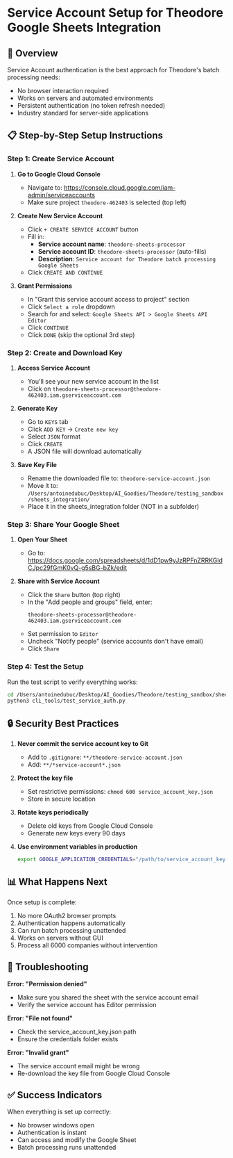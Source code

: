 # Service Account Setup for Theodore Google Sheets Integration

## 🎯 Overview
Service Account authentication is the best approach for Theodore's batch processing needs:
- No browser interaction required
- Works on servers and automated environments
- Persistent authentication (no token refresh needed)
- Industry standard for server-side applications

## 📋 Step-by-Step Setup Instructions

### Step 1: Create Service Account

1. **Go to Google Cloud Console**
   - Navigate to: https://console.cloud.google.com/iam-admin/serviceaccounts
   - Make sure project `theodore-462403` is selected (top left)

2. **Create New Service Account**
   - Click `+ CREATE SERVICE ACCOUNT` button
   - Fill in:
     - **Service account name**: `theodore-sheets-processor`
     - **Service account ID**: `theodore-sheets-processor` (auto-fills)
     - **Description**: `Service account for Theodore batch processing Google Sheets`
   - Click `CREATE AND CONTINUE`

3. **Grant Permissions**
   - In "Grant this service account access to project" section
   - Click `Select a role` dropdown
   - Search for and select: `Google Sheets API > Google Sheets API Editor`
   - Click `CONTINUE`
   - Click `DONE` (skip the optional 3rd step)

### Step 2: Create and Download Key

1. **Access Service Account**
   - You'll see your new service account in the list
   - Click on `theodore-sheets-processor@theodore-462403.iam.gserviceaccount.com`

2. **Generate Key**
   - Go to `KEYS` tab
   - Click `ADD KEY` → `Create new key`
   - Select `JSON` format
   - Click `CREATE`
   - A JSON file will download automatically

3. **Save Key File**
   - Rename the downloaded file to: `theodore-service-account.json`
   - Move it to: `/Users/antoinedubuc/Desktop/AI_Goodies/Theodore/testing_sandbox/sheets_integration/`
   - Place it in the sheets_integration folder (NOT in a subfolder)

### Step 3: Share Your Google Sheet

1. **Open Your Sheet**
   - Go to: https://docs.google.com/spreadsheets/d/1dD1pw9yJzRPFnZRRKGldCJpc29fGmK0vQ-g5sBG-bZk/edit

2. **Share with Service Account**
   - Click the `Share` button (top right)
   - In the "Add people and groups" field, enter:
     ```
     theodore-sheets-processor@theodore-462403.iam.gserviceaccount.com
     ```
   - Set permission to `Editor`
   - Uncheck "Notify people" (service accounts don't have email)
   - Click `Share`

### Step 4: Test the Setup

Run the test script to verify everything works:

```bash
cd /Users/antoinedubuc/Desktop/AI_Goodies/Theodore/testing_sandbox/sheets_integration
python3 cli_tools/test_service_auth.py
```

## 🔒 Security Best Practices

1. **Never commit the service account key to Git**
   - Add to `.gitignore`: `**/theodore-service-account.json`
   - Add: `**/*service-account*.json`

2. **Protect the key file**
   - Set restrictive permissions: `chmod 600 service_account_key.json`
   - Store in secure location

3. **Rotate keys periodically**
   - Delete old keys from Google Cloud Console
   - Generate new keys every 90 days

4. **Use environment variables in production**
   ```bash
   export GOOGLE_APPLICATION_CREDENTIALS="/path/to/service_account_key.json"
   ```

## 📊 What Happens Next

Once setup is complete:
1. No more OAuth2 browser prompts
2. Authentication happens automatically
3. Can run batch processing unattended
4. Works on servers without GUI
5. Process all 6000 companies without intervention

## 🚨 Troubleshooting

**Error: "Permission denied"**
- Make sure you shared the sheet with the service account email
- Verify the service account has Editor permission

**Error: "File not found"**
- Check the service_account_key.json path
- Ensure the credentials folder exists

**Error: "Invalid grant"**
- The service account email might be wrong
- Re-download the key file from Google Cloud Console

## ✅ Success Indicators

When everything is set up correctly:
- No browser windows open
- Authentication is instant
- Can access and modify the Google Sheet
- Batch processing runs unattended